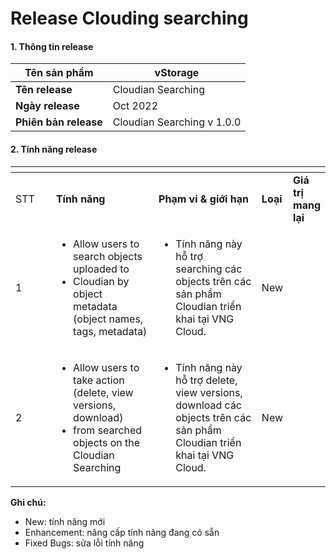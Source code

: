 # Release Clouding searching

#### 1. Thông tin release <a href="#releasecloudingsearching-1.thongtinrelease" id="releasecloudingsearching-1.thongtinrelease"></a>

| **Tên sản phẩm**      | vStorage                   |
| --------------------- | -------------------------- |
| **Tên release**       | Cloudian Searching         |
| **Ngày release**      | Oct 2022                   |
| **Phiên bản release** | Cloudian Searching v 1.0.0 |

#### 2. Tính năng release <a href="#releasecloudingsearching-2.tinhnangrelease" id="releasecloudingsearching-2.tinhnangrelease"></a>

<table data-header-hidden><thead><tr><th width="83"></th><th width="225"></th><th width="238"></th><th></th><th></th></tr></thead><tbody><tr><td>STT</td><td><strong>Tính năng</strong></td><td><strong>Phạm vi &#x26; giới hạn</strong></td><td><strong>Loại</strong></td><td><strong>Giá trị mang lại</strong></td></tr><tr><td>1</td><td><ul><li>Allow users to search objects uploaded to</li><li>Cloudian by object metadata (object names, tags, metadata)</li></ul></td><td><ul><li>Tính năng này hỗ trợ searching các objects trên các sản phẩm Cloudian triển khai tại VNG Cloud.</li></ul></td><td>New</td><td><br></td></tr><tr><td>2</td><td><ul><li>Allow users to take action (delete, view versions, download)</li><li>from searched objects on the Cloudian Searching</li></ul></td><td><ul><li>Tính năng này hỗ trợ delete, view versions, download các objects trên các sản phẩm Cloudian triển khai tại VNG Cloud.</li></ul></td><td>New</td><td><br></td></tr></tbody></table>

**Ghi chú:**

* New: tính năng mới
* Enhancement: nâng cấp tính năng đang có sẵn
* Fixed Bugs: sửa lỗi tính năng
